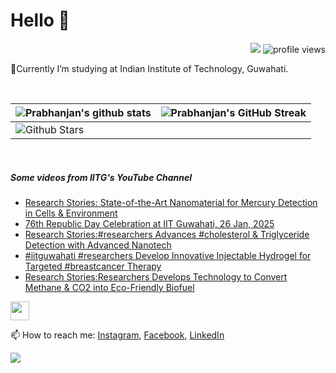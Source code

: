 <h1> Hello 👋  </h1>
<p align='center'>
</p>
<p align="right">
  <img src="https://img.shields.io/github/forks/prabhanjan-jadhav/prabhanjan-jadhav?style=social"></img>
  <img src="https://gpvc.arturio.dev/prabhanjan-jadhav" alt="profile views">
</p>


🏫Currently I’m studying at Indian Institute of Technology, Guwahati. 


<br>

| ![Prabhanjan's github stats](https://github-readme-stats.vercel.app/api?username=prabhanjan-jadhav&show_icons=true&theme=tokyonight) | ![Prabhanjan's GitHub Streak](https://github-readme-streak-stats.herokuapp.com/?user=prabhanjan-jadhav&theme=tokyonight) |
| --- | --- |
| ![Github Stars](https://github-readme-stats.vercel.app/api?username=prabhanjan-jadhav&show_icons=true&locale=en&count_private=true&hide_rank=true&custom_title=My%20GitHub%20Stats&disable_animations=true&theme=tokyonight)

<br>


##### Some videos from IITG's YouTube Channel
<!-- YOUTUBE-VIDEOS-LIST:START -->
- [Research Stories: State-of-the-Art Nanomaterial for Mercury Detection in Cells &amp; Environment](https://www.youtube.com/watch?v=m-t0563iNhc)
- [76th Republic Day Celebration at IIT Guwahati, 26 Jan, 2025](https://www.youtube.com/watch?v=kCHq69BxNRs)
- [Research Stories:#researchers Advances #cholesterol  &amp; Triglyceride Detection with Advanced Nanotech](https://www.youtube.com/watch?v=hXIgNjYCD0I)
- [#iitguwahati #researchers  Develop Innovative Injectable Hydrogel for Targeted #breastcancer Therapy](https://www.youtube.com/watch?v=8BNswuQQWvc)
- [Research Stories:Researchers Develops Technology to Convert Methane &amp; CO2 into Eco-Friendly Biofuel](https://www.youtube.com/watch?v=6_AACwXBPS4)
<!-- YOUTUBE-VIDEOS-LIST:END -->
<p align="left">
<img src = "https://raw.githubusercontent.com/MartinHeinz/MartinHeinz/master/wave.gif" width = 30px>
</p>

📫 How to reach me: [Instagram](https://www.instagram.com/prabhanjanjadhav273/), [Facebook](https://www.facebook.com/profile.php?id=100075065617822), [LinkedIn](https://www.linkedin.com/in/prabhanjan-jadhav-18a176224/)

<p align="left">
  <img src="https://capsule-render.vercel.app/api?type=waving&color=gradient&height=60&section=footer&width=100"/>
</p>
<!--
**prabhanjan-jadhav/prabhanjan-jadhav** is a ✨ _special_ ✨ repository because its `README.md` (this file) appears on your GitHub profile.
